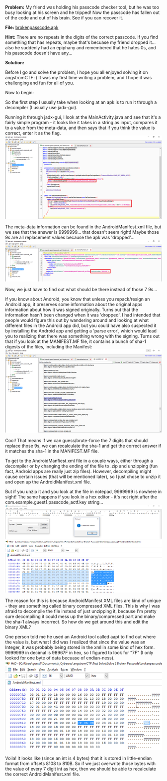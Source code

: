 **Problem:** My friend was holding his passcode checker tool, but he was too busy looking at his screen and he tripped! Now the passcode has fallen out of the code and out of his brain. See if you can recover it.

**File:** [brokenpasscode.apk](files/brokenpasscode.apk)

**Hint:** There are no repeats in the digits of the correct passcode. If you find something that has repeats, maybe that's becuase my friend dropped it... also he suddenly had an epiphany and remembered that he hates 0s, and his passcode doesn't have any...

**Solution:**

Before I go and solve the problem, I hope you all enjoyed solving it on angstromCTF :) It was my first time writing a problem, and I hope it was challenging and fun for all of you.

Now to begin:

So the first step I usually take when looking at an apk is to run it through a decompiler (I usually use jadx-gui).

Running it through jadx-gui, I look at the MainActivity.java and see that it's a fairly simple program - it looks like it takes in a string as input, compares it to a value from the meta-data, and then says that if you think the value is correct, enter it as the flag.
![alt tag](files/1.jpg "jadx-gui decompilation of MainActivity.java")

The meta-data information can be found in the AndroidManifest.xml file, but we see that the answer is 9999999... that doesn't seem right! Maybe those 9s are all replacement values because the apk was 'dropped'...
![alt tag](files/2.jpg "jadx-gui decompilation of Manifest")

Now, we just have to find out what should be there instead of those 7 9s...

If you know about Android, you know that unless you repack/resign an Android app, it preserves some information about the original apps information about how it was signed originally. Turns out that the information hasn't been changed when it was 'dropped'. I had intended that people would figure this out by wandering around and looking at what different files in the Android app did, but you could have also suspected it by installing the Android app and getting a 'parse error', which would lead you to realizing that there was something wrong with the signing. Turns out that if you look at the MANIFEST.MF file, it contains a bunch of sha-1 digests of the files, including the Manifest:
![alt tag](files/3.jpg "sha-1 digest")

Cool! That means if we can guess/brute-force the 7 digits that should replace those 9s, we can recalculate the sha-1 and get the correct answer if it matches the sha-1 in the MANIFEST.MF file.

To get to the AndroidManfiest.xml file in a couple ways, either through a decompiler or by changing the ending of the file to .zip and unzipping (fun fact, Android apps are really just zip files). However, decompiling might cause certain issues (that will be mentioned later), so I just chose to unzip it and open up the AndroidManifest.xml file.

But if you unzip it and you look at the file in notepad, 9999999 is nowhere in sight! The same happens if you look in a hex editor - it's not right after the com.example.guest1.passcode_actf.key string...
![alt tag](files/4.jpg "notepad")
![alt tag](files/5.jpg "hxd")

The reason for this is because AndroidManifest XML files are kind of unique - they are something called binary compressed XML files. This is why I was afraid to decompile the file instead of just unzipping it, because I'm pretty sure decompiling it could mess up the binary/compressed part and make the sha-1 always incorrect. So how do we get around this and edit the binary XML?

One person told me he used an Android tool called aapt to find out where the value is, but what I did was I realized that since the value was an Integer, it was probably being stored in the xml in some kind of hex form. 9999999 in decimal is 98967F in hex, so I figured to look for "7F" (I only looked for one byte of data becuase of endian-ness). 
![alt tag](files/6.jpg "98967F")

Voila! It looks like (since an int is 4 bytes) that it is stored in little-endian format from offsets 8108 to 810B. So if we just overwrite those bytes with the value of every 7 digit int as hex, then we should be able to recalculate the correct AndroidManifest.xml file.




